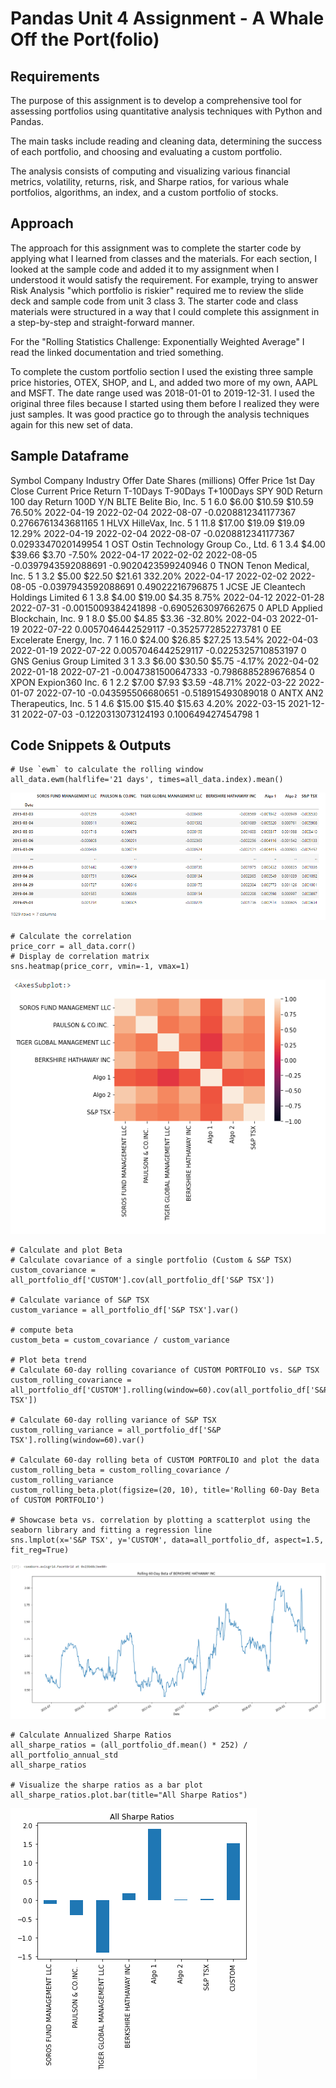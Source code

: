 # Pandas Unit 4 Assignment - A Whale Off the Port(folio)

## Requirements

The purpose of this assignment is to develop a comprehensive tool for assessing portfolios using quantitative analysis techniques with Python and Pandas.

The main tasks include reading and cleaning data, determining the success of each portfolio, and choosing and evaluating a custom portfolio.

The analysis consists of computing and visualizing various financial metrics, volatility, returns, risk, and Sharpe ratios, for various whale portfolios, algorithms, an index, and a custom portfolio of stocks.

## Approach

The approach for this assignment was to complete the starter code by applying what I learned from classes and the materials. For each section, I looked at the sample code and added it to my assignment when I understood it would satisfy the requirement. For example, trying to answer Risk Analysis "which portfolio is riskier" required me to review the slide deck and sample code from unit 3 class 3. The starter code and class materials were structured in a way that I could complete this assignment in a step-by-step and straight-forward manner.

For the "Rolling Statistics Challenge: Exponentially Weighted Average" I read the linked documentation and tried something.

To complete the custom portfolio section I used the existing three sample price histories, OTEX, SHOP, and L, and added two more of my own, AAPL and MSFT. The date range used was 2018-01-01 to 2019-12-31. I used the original three files because I started using them before I realized they were just samples. It was good practice go to through the analysis techniques again for this new set of data.

## Sample Dataframe

Symbol	Company	Industry	Offer Date	Shares (millions)	Offer Price	1st Day Close	Current Price	Return	T-10Days	T-90Days	T+100Days	SPY 90D Return	100 day Return	100D Y/N
BLTE	Belite Bio, Inc.	5	1	6.0	$6.00	$10.59	$10.59	76.50%	2022-04-19	2022-02-04	2022-08-07	-0.0208812341177367	0.2766761343681165	1
HLVX	HilleVax, Inc.	5	1	11.8	$17.00	$19.09	$19.09	12.29%	2022-04-19	2022-02-04	2022-08-07	-0.0208812341177367	0.0293347020149954	1
OST	Ostin Technology Group Co., Ltd.	6	1	3.4	$4.00	$39.66	$3.70	-7.50%	2022-04-17	2022-02-02	2022-08-05	-0.0397943592088691	-0.9020423599240946	0
TNON	Tenon Medical, Inc.	5	1	3.2	$5.00	$22.50	$21.61	332.20%	2022-04-17	2022-02-02	2022-08-05	-0.0397943592088691	0.49022216796875	1
JCSE	JE Cleantech Holdings Limited	6	1	3.8	$4.00	$19.00	$4.35	8.75%	2022-04-12	2022-01-28	2022-07-31	-0.0015009384241898	-0.6905263097662675	0
APLD	Applied Blockchain, Inc.	9	1	8.0	$5.00	$4.85	$3.36	-32.80%	2022-04-03	2022-01-19	2022-07-22	0.0057046442529117	-0.3525772852273781	0
EE	Excelerate Energy, Inc.	7	1	16.0	$24.00	$26.85	$27.25	13.54%	2022-04-03	2022-01-19	2022-07-22	0.0057046442529117	-0.0225325710853197	0
GNS	Genius Group Limited	3	1	3.3	$6.00	$30.50	$5.75	-4.17%	2022-04-02	2022-01-18	2022-07-21	-0.0047381500647333	-0.7986885289676854	0
XPON	Expion360 Inc.	6	1	2.2	$7.00	$7.93	$3.59	-48.71%	2022-03-22	2022-01-07	2022-07-10	-0.043595506680651	-0.518915493089018	0
ANTX	AN2 Therapeutics, Inc.	5	1	4.6	$15.00	$15.40	$15.63	4.20%	2022-03-15	2021-12-31	2022-07-03	-0.1220313073124193	0.100649427454798	1


## Code Snippets & Outputs

```
# Use `ewm` to calculate the rolling window
all_data.ewm(halflife='21 days', times=all_data.index).mean()
```

![Rolling Statistics Challenge: Exponentially Weighted Average](/Resources/output3.png)

```
# Calculate the correlation
price_corr = all_data.corr()
# Display de correlation matrix
sns.heatmap(price_corr, vmin=-1, vmax=1)
```

![Rolling Statistics Challenge: Exponentially Weighted Average](/Resources/output4.png)

```
# Calculate and plot Beta
# Calculate covariance of a single portfolio (Custom & S&P TSX)
custom_covariance = all_portfolio_df['CUSTOM'].cov(all_portfolio_df['S&P TSX'])

# Calculate variance of S&P TSX
custom_variance = all_portfolio_df['S&P TSX'].var()

# compute beta
custom_beta = custom_covariance / custom_variance

# Plot beta trend
# Calculate 60-day rolling covariance of CUSTOM PORTFOLIO vs. S&P TSX
custom_rolling_covariance = all_portfolio_df['CUSTOM'].rolling(window=60).cov(all_portfolio_df['S&P TSX'])

# Calculate 60-day rolling variance of S&P TSX
custom_rolling_variance = all_portfolio_df['S&P TSX'].rolling(window=60).var()

# Calculate 60-day rolling beta of CUSTOM PORTFOLIO and plot the data
custom_rolling_beta = custom_rolling_covariance / custom_rolling_variance
custom_rolling_beta.plot(figsize=(20, 10), title='Rolling 60-Day Beta of CUSTOM PORTFOLIO')

# Showcase beta vs. correlation by plotting a scatterplot using the seaborn library and fitting a regression line
sns.lmplot(x='S&P TSX', y='CUSTOM', data=all_portfolio_df, aspect=1.5, fit_reg=True)
```

![Rolling 60-Day Beta of CUSTOM PORTFOLIO](/Resources/output1.png)

```
# Calculate Annualized Sharpe Ratios
all_sharpe_ratios = (all_portfolio_df.mean() * 252) / all_portfolio_annual_std
all_sharpe_ratios

# Visualize the sharpe ratios as a bar plot
all_sharpe_ratios.plot.bar(title="All Sharpe Ratios")
```

![Sharpe ratios](/Resources/output2.png)
